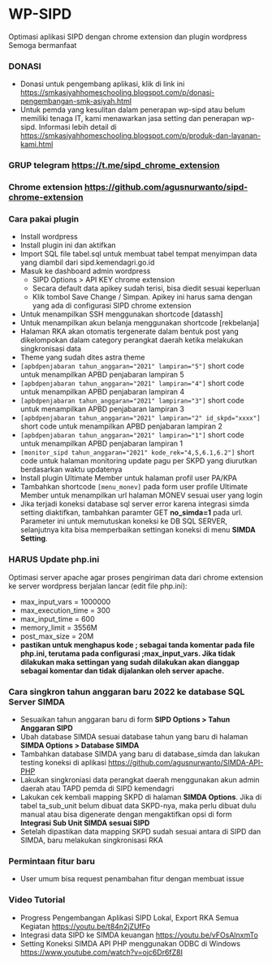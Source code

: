 # WP-SIPD
Optimasi aplikasi SIPD dengan chrome extension dan plugin wordpress
Semoga bermanfaat

### DONASI
- Donasi untuk pengembang aplikasi, klik di link ini https://smkasiyahhomeschooling.blogspot.com/p/donasi-pengembangan-smk-asiyah.html
- Untuk pemda yang kesulitan dalam penerapan wp-sipd atau belum memiliki tenaga IT, kami menawarkan jasa setting dan penerapan wp-sipd. Informasi lebih detail di https://smkasiyahhomeschooling.blogspot.com/p/produk-dan-layanan-kami.html

### GRUP telegram https://t.me/sipd_chrome_extension

### Chrome extension https://github.com/agusnurwanto/sipd-chrome-extension

### Cara pakai plugin
- Install wordpress
- Install plugin ini dan aktifkan
- Import SQL file tabel.sql untuk membuat tabel tempat menyimpan data yang diambil dari sipd.kemendagri.go.id
- Masuk ke dashboard admin wordpress
	- SIPD Options > API KEY chrome extension
	- Secara default data apikey sudah terisi, bisa diedit sesuai keperluan
	- Klik tombol Save Change / Simpan. Apikey ini harus sama dengan yang ada di configurasi SIPD chrome extension
- Untuk menampilkan SSH menggunakan shortcode [datassh]
- Untuk menampilkan akun belanja menggunakan shortcode [rekbelanja]
- Halaman RKA akan otomatis tergenerate dalam bentuk post yang dikelompokan dalam category perangkat daerah ketika melakukan singkronisasi data
- Theme yang sudah dites astra theme
- `[apbdpenjabaran tahun_anggaran="2021" lampiran="5"]` short code untuk menampilkan APBD penjabaran lampiran 5
- `[apbdpenjabaran tahun_anggaran="2021" lampiran="4"]` short code untuk menampilkan APBD penjabaran lampiran 4
- `[apbdpenjabaran tahun_anggaran="2021" lampiran="3"]` short code untuk menampilkan APBD penjabaran lampiran 3
- `[apbdpenjabaran tahun_anggaran="2021" lampiran="2" id_skpd="xxxx"]` short code untuk menampilkan APBD penjabaran lampiran 2
- `[apbdpenjabaran tahun_anggaran="2021" lampiran="1"]` short code untuk menampilkan APBD penjabaran lampiran 1
- `[monitor_sipd tahun_anggaran="2021" kode_rek="4,5,6.1,6.2"]` short code untuk halaman monitoring update pagu per SKPD yang diurutkan berdasarkan waktu updatenya
- Install plugin Ultimate Member untuk halaman profil user PA/KPA
- Tambahkan shortcode `[menu_monev]` pada form user profile Ultimate Member untuk menampilkan url halaman MONEV sesuai user yang login
- Jika terjadi koneksi database sql server error karena integrasi simda setting diaktifkan, tambahkan paramter GET **no_simda=1** pada url. Parameter ini untuk memutuskan koneksi ke DB SQL SERVER, selanjutnya kita bisa memperbaikan settingan koneksi di menu **SIMDA Setting**.

### HARUS Update php.ini
Optimasi server apache agar proses pengiriman data dari chrome extension ke server wordpress berjalan lancar (edit file php.ini):
- max_input_vars = 1000000
- max_execution_time = 300
- max_input_time = 600
- memory_limit = 3556M
- post_max_size = 20M
- **pastikan untuk menghapus kode ; sebagai tanda komentar pada file php.ini, terutama pada configurasi ;max_input_vars. Jika tidak dilakukan maka settingan yang sudah dilakukan akan dianggap sebagai komentar dan tidak dijalankan oleh server apache.**

### Cara singkron tahun anggaran baru 2022 ke database SQL Server SIMDA
- Sesuaikan tahun anggaran baru di form **SIPD Options > Tahun Anggaran SIPD**
- Ubah database SIMDA sesuai database tahun yang baru di halaman **SIMDA Options > Database SIMDA**
- Tambahkan database SIMDA yang baru di database_simda dan lakukan testing koneksi di aplikasi https://github.com/agusnurwanto/SIMDA-API-PHP
- Lakukan singkroniasi data perangkat daerah menggunakan akun admin daerah atau TAPD pemda di SIPD kemendagri
- Lakukan cek kembali mapping SKPD di halaman **SIMDA Options**. Jika di tabel ta_sub_unit belum dibuat data SKPD-nya, maka perlu dibuat dulu manual atau bisa digenerate dengan mengaktifkan opsi di form **Integrasi Sub Unit SIMDA sesuai SIPD**
- Setelah dipastikan data mapping SKPD sudah sesuai antara di SIPD dan SIMDA, baru melakukan singkronisasi RKA

### Permintaan fitur baru
- User umum bisa request penambahan fitur dengan membuat issue

### Video Tutorial 
- Progress Pengembangan Aplikasi SIPD Lokal, Export RKA Semua Kegiatan https://youtu.be/t84n2jZUfFo
- Integrasi data SIPD ke SIMDA keuangan https://youtu.be/vFOsAlnxmTo
- Setting Koneksi SIMDA API PHP menggunakan ODBC di Windows https://www.youtube.com/watch?v=ojc6Dr6fZ8I
